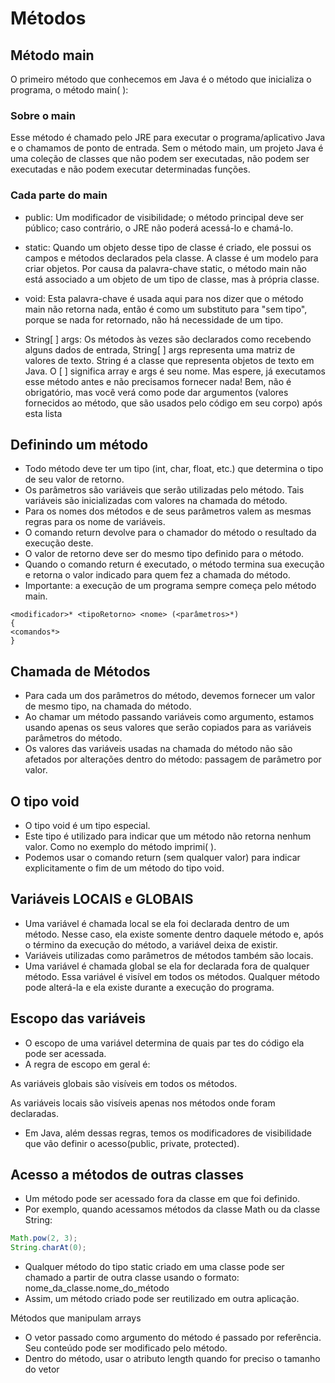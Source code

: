 # Métodos

## Método main

O primeiro método que conhecemos em Java é o método que inicializa o programa, o método main( ):

### Sobre o main

Esse método é chamado pelo JRE para executar o programa/aplicativo Java e o chamamos de ponto de entrada. 
Sem o método main, um projeto Java é uma coleção de classes que não podem ser executadas, 
não podem ser executadas e não podem executar determinadas funções.

### Cada parte do main

- public: Um modificador de visibilidade; o método principal deve ser público;
caso contrário, o JRE não poderá acessá-lo e chamá-lo.

- static: Quando um objeto desse tipo de classe é criado,
ele possui os campos e métodos declarados pela classe. 
A classe é um modelo para criar objetos. 
Por causa da palavra-chave static, 
o método main não está associado a um objeto de um tipo de classe, 
mas à própria classe.

- void: Esta palavra-chave é usada aqui para nos dizer que o método main não retorna nada,
então é como um substituto para "sem tipo", porque se nada for retornado,
não há necessidade de um tipo.

- String[ ] args: Os métodos às vezes são declarados como recebendo alguns dados de entrada,
String[ ] args representa uma matriz de valores de texto. 
String é a classe que representa objetos de texto em Java. 
O [ ] significa array e args é seu nome. Mas espere, 
já executamos esse método antes e não precisamos fornecer nada! 
Bem, não é obrigatório, 
mas você verá como pode dar argumentos (valores fornecidos ao método, que são usados pelo código em seu corpo) após esta lista

## Definindo um método

- Todo método deve ter um tipo (int, char, float, etc.) que determina o tipo de seu valor de retorno.
- Os parâmetros são variáveis que serão utilizadas pelo método. Tais variáveis são inicializadas com valores na chamada do método.
- Para os nomes dos métodos e de seus parâmetros valem as mesmas regras para os nome de variáveis.
- O comando return devolve para o chamador do método o resultado da execução deste.
- O valor de retorno deve ser do mesmo tipo definido para o método.
- Quando o comando return é executado, o método termina sua execução e retorna o valor indicado para quem fez a chamada do método.
- Importante: a execução de um programa sempre começa pelo método main.

``` 
<modificador>* <tipoRetorno> <nome> (<parâmetros>*)
{   
<comandos*> 
}
```

## Chamada de Métodos

- Para cada um dos parâmetros do método, devemos fornecer um valor de mesmo tipo, na chamada do método.
- Ao chamar um método passando variáveis como argumento, estamos usando apenas os seus valores que serão copiados para as variáveis parâmetros do método.
- Os valores das variáveis usadas na chamada do método não são afetados por alterações dentro do método: passagem de parâmetro por valor.

## O tipo void
- O tipo void é um tipo especial.
- Este tipo é utilizado para indicar que um método não retorna nenhum valor. Como no exemplo do método imprimi( ).
- Podemos usar o comando return (sem qualquer valor) para indicar explicitamente o fim de um método do tipo void.

## Variáveis LOCAIS e GLOBAIS
- Uma variável é chamada local se ela foi declarada dentro de um método. Nesse caso, ela existe somente dentro daquele método e, após o término da execução do método, a variável deixa de existir.
- Variáveis utilizadas como parâmetros de métodos também são locais.
- Uma variável é chamada global se ela for declarada fora de qualquer método. Essa variável é visível em todos os métodos. Qualquer método pode alterá-la e ela existe durante a execução do programa.

## Escopo das variáveis
- O escopo de uma variável determina de quais par tes do código ela pode ser acessada. 
- A regra de escopo em geral é:

As variáveis globais são visíveis em todos os métodos.

As variáveis locais são visíveis apenas nos métodos onde foram declaradas.

- Em Java, além dessas regras, temos os modificadores de visibilidade que vão definir o acesso(public, private, protected).

## Acesso a métodos de outras classes
- Um método pode ser acessado fora da classe em que foi definido.
- Por exemplo, quando acessamos métodos da classe Math ou da classe String: 
``` java
Math.pow(2, 3); 
String.charAt(0);
```
- Qualquer método do tipo static criado em uma classe pode ser chamado a partir de outra classe usando o formato: nome_da_classe.nome_do_método
- Assim, um método criado pode ser reutilizado em outra aplicação.

Métodos que manipulam arrays

- O vetor passado como argumento do método é passado por referência. Seu conteúdo pode ser modificado pelo método.
- Dentro do método, usar o atributo length quando for preciso o tamanho do vetor

